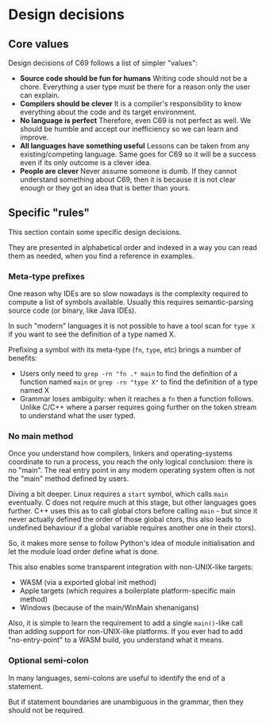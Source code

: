 # Design decisions

## Core values

Design decisions of C69 follows a list of simpler "values":

- **Source code should be fun for humans**
  Writing code should not be a chore. Everything a user type must be there for
  a reason only the user can explain.
- **Compilers should be clever**
  It is a compiler's responsibility to know everything about the code and its
  target environment.
- **No language is perfect**
  Therefore, even C69 is not perfect as well. We should be humble and accept
  our inefficiency so we can learn and improve.
- **All languages have something useful**
  Lessons can be taken from any existing/competing language. Same goes for C69
  so it will be a success even if its only outcome is a clever idea.
- **People are clever**
  Never assume someone is dumb. If they cannot understand something about C69,
  then it is because it is not clear enough or they got an idea that is better
  than yours.

## Specific "rules"

This section contain some specific design decisions.

They are presented in alphabetical order and indexed in a way you can read them
as needed, when you find a reference in examples.

### Meta-type prefixes

One reason why IDEs are so slow nowadays is the complexity required to compute
a list of symbols available. Usually this requires semantic-parsing source code
(or binary, like Java IDEs).

In such "modern" languages it is not possible to have a tool scan for `type X`
if you want to see the definition of a type named X.

Prefixing a symbol with its meta-type (`fn`, `type`, etc) brings a number of
benefits:

- Users only need to `grep -rn "fn .* main` to find the definition of a
  function named `main` or `grep -rn "type X"` to find the definition of a type
  named X
- Grammar loses ambiguity: when it reaches a `fn` then a function follows.
  Unlike C/C++ where a parser requires going further on the token stream to
  understand what the user typed.

### No main method

Once you understand how compilers, linkers and operating-systems coordinate
to run a process, you reach the only logical conclusion: there is no "main".
The real entry point in any modern operating system often is not the "main"
method defined by users.

Diving a bit deeper. Linux requires a `start` symbol, which calls `main`
eventually. C does not require much at this stage, but other languages goes
further. C++ uses this as to call global ctors before calling `main` - but
since it never actually defined the order of those global ctors, this also
leads to undefined behaviour if a global variable requires another one in their
ctors).

So, it makes more sense to follow Python's idea of module initialisation and
let the module load order define what is done.

This also enables some transparent integration with non-UNIX-like targets:
- WASM (via a exported global init method)
- Apple targets (which requires a boilerplate platform-specific main method)
- Windows (because of the main/WinMain shenanigans)

Also, it is simple to learn the requirement to add a single `main()`-like call
than adding support for non-UNIX-like platforms. If you ever had to add
"no-entry-point" to a WASM build, you understand what it means.

### Optional semi-colon

In many languages, semi-colons are useful to identify the end of a statement.

But if statement boundaries are unambiguous in the grammar, then they should
not be required.

